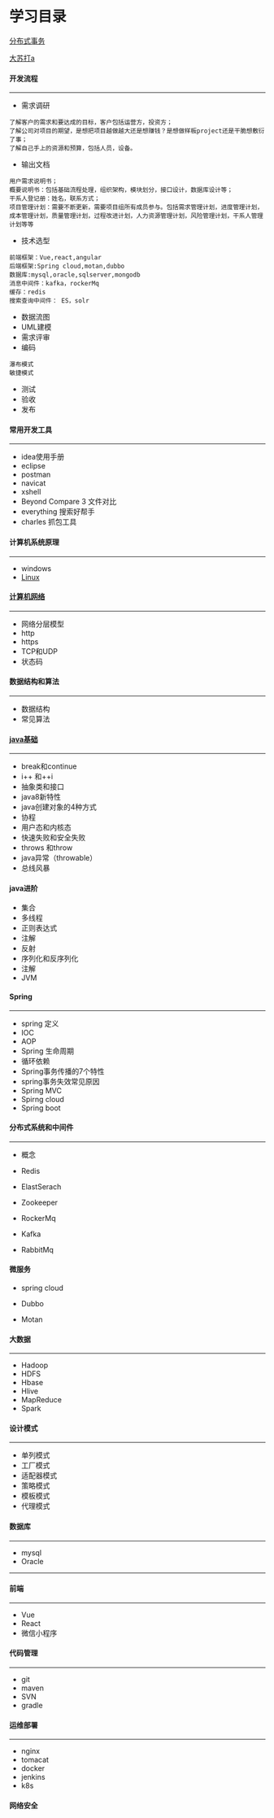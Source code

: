 # 学习目录
[分布式事务](https://mp.weixin.qq.com/s?__biz=MzAxNTMwMzAwNQ==&mid=503833858&idx=1&sn=f76f44ce7e2ee4f14a09aa2193a18318&chksm=00756d303702e426a4c0ed8577c40559a2ac8d37478d005fcdca0f3e6705a2b651a28ebc8375&mpshare=1&scene=1&srcid=&sharer_sharetime=1590914293336&sharer_shareid=d36bc0cdd137e9edbb1ca8ae0df045a6&key=fab2643fa86b7035c5489dacb1087d923ad9d7aa095aaead2765132f8d4741827f4ad9f97845a51025b41b25bf61607d482aeb4933850dac1f76375369f3f12f46ff6a4e6a557f17650a644dd4fb5a40&ascene=1&uin=MTI3NzE3MDgw&devicetype=Windows+10+x64&version=62090070&lang=zh_CN&exportkey=A2KiIIjog79qu2DaW9CQaY0%3D&pass_ticket=2Jo%2BNedjk%2FPRwijGbBrhvSrdk8b2Gqu0V3NebF1jNfk%3D)

[大苏打a](https://github.com/jinsheng512/blog/blob/master/com/jin/src/Test.java)

#### 开发流程

------

- 需求调研

```
了解客户的需求和要达成的目标，客户包括运营方，投资方；
了解公司对项目的期望，是想把项目越做越大还是想赚钱？是想做样板project还是干脆想敷衍了事；
了解自己手上的资源和预算，包括人员，设备。
```



- 输出文档

```
用户需求说明书；
概要说明书：包括基础流程处理，组织架构，模块划分，接口设计，数据库设计等；
干系人登记册：姓名，联系方式；
项目管理计划：需要不断更新，需要项目组所有成员参与。包括需求管理计划，进度管理计划，成本管理计划，质量管理计划，过程改进计划，人力资源管理计划，风险管理计划，干系人管理计划等等
```



- 技术选型

```
前端框架：Vue,react,angular
后端框架:Spring cloud,motan,dubbo
数据库:mysql,oracle,sqlserver,mongodb
消息中间件：kafka，rockerMq
缓存：redis
搜索查询中间件： ES，solr
```



- 数据流图
- UML建模
- 需求评审
- 编码

```
瀑布模式
敏捷模式
```



- 测试
- 验收
- 发布

#### 常用开发工具

------

- idea使用手册
- eclipse
- postman
- navicat
- xshell
- Beyond Compare 3 文件对比
- everything  搜索好帮手
- charles 抓包工具

#### 计算机系统原理

------



- windows
- [Linux](https://github.com/jinsheng512/MyLearnDiary/blob/master/Linux.md)

#### [计算机网络](https://github.com/jinsheng512/MyLearnDiary/blob/master/%E8%AE%A1%E7%AE%97%E6%9C%BA%E7%BD%91%E7%BB%9C.md)

------

- 网络分层模型
- http
- https
- TCP和UDP
- 状态码

#### 数据结构和算法

------

- 数据结构
- 常见算法

#### [java基础](https://github.com/jinsheng512/MyLearnDiary/blob/master/java基础.md)

------

- break和continue
- i++ 和++i
- 抽象类和接口
- java8新特性
- java创建对象的4种方式
- 协程
- 用户态和内核态
- 快速失败和安全失败
- throws 和throw
- java异常（throwable）
- 总线风暴

#### java进阶

- 集合
- 多线程
- 正则表达式
- 注解
- 反射
- 序列化和反序列化
- 注解
- JVM

#### Spring

------

- spring 定义
- IOC
- AOP
- Spring 生命周期
- 循环依赖
- Spring事务传播的7个特性
- spring事务失效常见原因
- Spring MVC
- Spirng cloud
- Spring boot

#### 分布式系统和中间件

------

- 概念

- Redis
- ElastSerach
- Zookeeper
- RockerMq
- Kafka
- RabbitMq

#### 微服务

- spring cloud

- Dubbo

- Motan

#### 大数据

------

- Hadoop
- HDFS
- Hbase
- Hlive
- MapReduce
- Spark

#### 设计模式

------

- 单列模式
- 工厂模式
- 适配器模式
- 策略模式
- 模板模式
- 代理模式

#### 数据库

------

- mysql
- Oracle

------



#### 前端

------

- Vue
- React
- 微信小程序

#### 代码管理

------

- git
- maven
- SVN
- gradle

#### 运维部署

------

- nginx
- tomacat
- docker
- jenkins
- k8s

#### 网络安全

```

```



